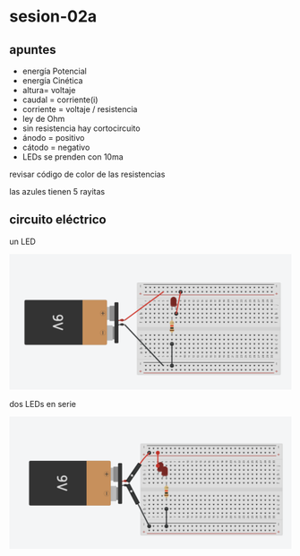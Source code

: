 # sesion-02a

## apuntes

* energía Potencial
* energía Cinética
* altura= voltaje
* caudal = corriente(i)
* corriente = voltaje / resistencia
* ley de Ohm
* sin resistencia hay cortocircuito
* ánodo = positivo
* cátodo = negativo
* LEDs se prenden con 10ma

revisar código de color de las resistencias

las azules tienen 5 rayitas

## circuito eléctrico

un LED

![Captura de pantalla 2025-03-18 113612](./archivos/circuito-led.png)

dos LEDs en serie

![Captura de pantalla 2025-03-18 122149](./archivos/circuito-leds-serie.png)

